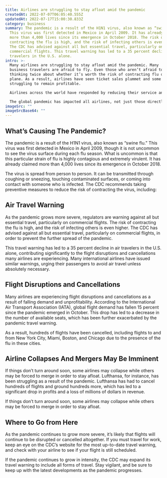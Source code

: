 ```yaml
---
title: Airlines are struggling to stay afloat amid the pandemic
createdAt: 2022-07-07T06:05:40.555Z
updatedAt: 2022-07-17T15:00:30.833Z
category: business
summary: The pandemic is a result of the H1N1 virus, also known as “swine flu”
  This virus was first detected in Mexico in April 2009. It has already claimed
  more than 4,000 lives since its emergence in October 2018. The risk of
  contracting the flu is high, and the risk of infecting others is even higher.
  The CDC has advised against all but essential travel, particularly on
  commercial flights. This travel warning has led to a 35 percent decline in air
  travelers in the U.S. alone.
intro: >-
  Many airlines are struggling to stay afloat amid the pandemic. Many
  business travelers are afraid to fly. Even those who aren’t afraid to fly are
  thinking twice about whether it’s worth the risk of contracting flu on a
  plane. As a result, airlines have seen ticket sales plummet and some are
  struggling to remain profitable. 

  Airlines across the world have responded by reducing their service and capacity, which has led to a decrease in air travel demand and left many airlines with unprofitable operations. Some airlines have even ceased operations completely until demand returns or they see an opportunity for sustainable growth once the pandemic ends. 

  The global pandemic has impacted all airlines, not just those directly affected regions. Regardless of where you’re flying from or to, here’s what you need to know about your flight during this turbulent time:
imageSrc: ""
imageSrcBase64: ""
---
```


## What’s Causing The Pandemic?

The pandemic is a result of the H1N1 virus, also known as “swine flu.” This virus was first detected in Mexico in April 2009, though it is not uncommon to see the virus surface during each flu season. What is uncommon is that this particular strain of flu is highly contagious and extremely virulent. It has already claimed more than 4,000 lives since its emergence in October 2018.

The virus is spread from person to person. It can be transmitted through coughing or sneezing, touching contaminated surfaces, or coming into contact with someone who is infected. The CDC recommends taking preventive measures to reduce the risk of contracting the virus, including: 

## Air Travel Warning

As the pandemic grows more severe, regulators are warning against all but essential travel, particularly on commercial flights. The risk of contracting the flu is high, and the risk of infecting others is even higher. The CDC has advised against all but essential travel, particularly on commercial flights, in order to prevent the further spread of the pandemic.

This travel warning has led to a 35 percent decline in air travelers in the U.S. alone, contributing significantly to the flight disruptions and cancellations many airlines are experiencing. Many international airlines have issued similar warnings, urging their passengers to avoid air travel unless absolutely necessary.

## Flight Disruptions and Cancellations

Many airlines are experiencing flight disruptions and cancellations as a result of falling demand and unprofitability. According to the International Air Transport Association (IATA), global flight demand has fallen 15 percent since the pandemic emerged in October. This drop has led to a decrease in the number of available seats, which has been further exacerbated by the pandemic travel warning.

As a result, hundreds of flights have been cancelled, including flights to and from New York City, Miami, Boston, and Chicago due to the presence of the flu in these cities.

## Airline Collapses And Mergers May Be Imminent

If things don’t turn around soon, some airlines may collapse while others may be forced to merge in order to stay afloat. Lufthansa, for instance, has been struggling as a result of the pandemic. Lufthansa has had to cancel hundreds of flights and ground hundreds more, which has led to a significant drop in profits and a loss of millions of dollars in revenue.

If things don’t turn around soon, some airlines may collapse while others may be forced to merge in order to stay afloat.

## Where to Go from Here

As the pandemic continues to grow more severe, it’s likely that flights will continue to be disrupted or cancelled altogether. If you must travel for work, keep an eye on the CDC’s website for the most up-to-date travel warning, and check with your airline to see if your flight is still scheduled.

If the pandemic continues to grow in intensity, the CDC may expand its travel warning to include all forms of travel. Stay vigilant, and be sure to keep up with the latest developments as the pandemic progresses.
